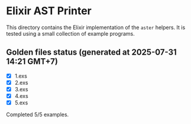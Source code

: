 # Elixir AST Printer

This directory contains the Elixir implementation of the `aster` helpers.
It is tested using a small collection of example programs.

## Golden files status (generated at 2025-07-31 14:21 GMT+7)

- [x] 1.exs
- [x] 2.exs
- [x] 3.exs
- [x] 4.exs
- [x] 5.exs

Completed 5/5 examples.
